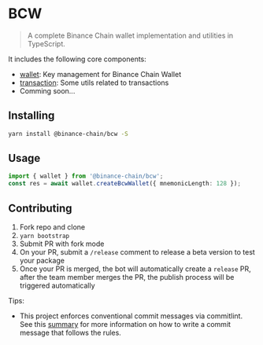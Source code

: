 # BCW

> A complete Binance Chain wallet implementation and utilities in TypeScript.

It includes the following core components:

- [wallet](./packages/wallet): Key management for Binance Chain Wallet
- [transaction](./packages/tx): Some utils related to transactions
- Comming soon...

## Installing

```sh
yarn install @binance-chain/bcw -S
```

## Usage

```ts
import { wallet } from '@binance-chain/bcw';
const res = await wallet.createBcwWallet({ mnemonicLength: 128 });
```

## Contributing

1. Fork repo and clone
2. `yarn bootstrap`
3. Submit PR with fork mode
4. On your PR, submit a `/release` comment to release a beta version to test your package
5. Once your PR is merged, the bot will automatically create a `release` PR, after the team member
   merges the PR, the publish process will be triggered automatically

Tips:

- This project enforces conventional commit messages via commitlint. See this
  [summary](https://www.conventionalcommits.org/en/v1.0.0/#summary) for more information on how to
  write a commit message that follows the rules.

